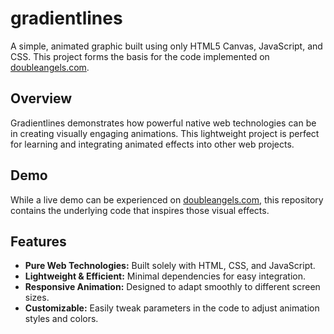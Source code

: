 # gradientlines

A simple, animated graphic built using only HTML5 Canvas, JavaScript, and CSS. This project forms the basis for the code implemented on [doubleangels.com](https://doubleangels.com).

## Overview

Gradientlines demonstrates how powerful native web technologies can be in creating visually engaging animations. This lightweight project is perfect for learning and integrating animated effects into other web projects.

## Demo

While a live demo can be experienced on [doubleangels.com](https://doubleangels.com), this repository contains the underlying code that inspires those visual effects.

## Features

- **Pure Web Technologies:** Built solely with HTML, CSS, and JavaScript.
- **Lightweight & Efficient:** Minimal dependencies for easy integration.
- **Responsive Animation:** Designed to adapt smoothly to different screen sizes.
- **Customizable:** Easily tweak parameters in the code to adjust animation styles and colors.
